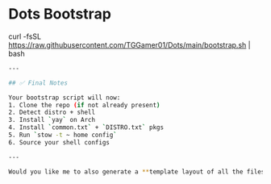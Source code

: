 # Dots Bootstrap


curl -fsSL https://raw.githubusercontent.com/TGGamer01/Dots/main/bootstrap.sh | bash

```bash
---

## ✅ Final Notes

Your bootstrap script will now:
1. Clone the repo (if not already present)
2. Detect distro + shell
3. Install `yay` on Arch
4. Install `common.txt` + `DISTRO.txt` pkgs
5. Run `stow -t ~ home config`
6. Source your shell configs

---

Would you like me to also generate a **template layout of all the files with content filled in** (like a `tree` view + ready-to-go text for each)? It’ll be plug-and-play ready for your repo.
